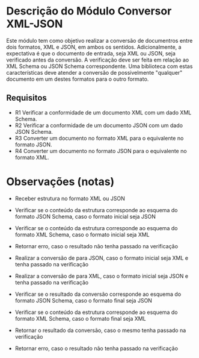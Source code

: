 # Descrição do Módulo Conversor XML-JSON
Este módulo tem como objetivo realizar a conversão de documentros entre dois formatos, XML e JSON,
em ambos os sentidos. Adicionalmente, a expectativa é que o documento de entrada, seja XML ou JSON, 
seja verificado antes da conversão. A verificação deve ser feita em relação ao XML Schema ou JSON Schema
correspondente. Uma biblioteca com estas características deve atender a conversão de possivelmente 
"qualquer" documento em um destes formatos para o outro formato. 

## Requisitos

- R1 Verificar a conformidade de um documento XML com um dado XML Schema.
- R2 Verificar a conformidade de um documento JSON com um dado JSON Schema.
- R3 Converter um documento no formato XML para o equivalente no formato JSON. 
- R4 Converter um documento no formato JSON para o equivalente no formato XML. 

# Observações (notas)

- Receber estrutura no formato XML ou JSON

- Verificar se o conteúdo da estrutura corresponde ao esquema do formato JSON Schema, caso o formato inicial seja JSON

- Verificar se o conteúdo da estrutura corresponde ao esquema do formato XML Schema, caso o formato inicial seja XML

- Retornar erro, caso o resultado não tenha passado na verificação

- Realizar a conversão de para JSON, caso o formato inicial seja XML e tenha passado na verificação

- Realizar a conversão de para XML, caso o formato inicial seja JSON e tenha passado na verificação

- Verificar se o resultado da conversão corresponde ao esquema do formato JSON Schema, caso o formato final seja JSON

- Verificar se o conteúdo da estrutura corresponde ao esquema do formato XML Schema, caso o formato final seja XML

- Retornar o resultado da conversão, caso o mesmo tenha passado na verificação

- Retornar erro, caso o resultado não tenha passado na verificação

